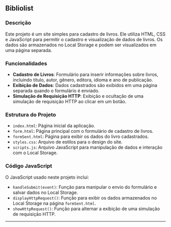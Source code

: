 ## Bibliolist

### Descrição

Este projeto é um site simples para cadastro de livros. Ele utiliza HTML, CSS e JavaScript para permitir o cadastro e visualização de dados de livros. Os dados são armazenados no Local Storage e podem ser visualizados em uma página separada.

### Funcionalidades

- **Cadastro de Livros**: Formulário para inserir informações sobre livros, incluindo título, autor, gênero, editora, idioma e ano de publicação.
- **Exibição de Dados**: Dados cadastrados são exibidos em uma página separada quando o formulário é enviado.
- **Simulação de Requisição HTTP**: Exibição e ocultação de uma simulação de requisição HTTP ao clicar em um botão.

### Estrutura do Projeto

- `index.html`: Página inicial da aplicação.
- `form.html`: Página principal com o formulário de cadastro de livros.
- `formSent.html`: Página para exibir os dados do livro cadastrados.
- `styles.css`: Arquivo de estilos para o design do site.
- `scripts.js`: Arquivo JavaScript para manipulação de dados e interação com o Local Storage.

### Código JavaScript

O JavaScript usado neste projeto inclui:

- `handleSubmit(event)`: Função para manipular o envio do formulário e salvar dados no Local Storage.
- `displayHttpRequest()`: Função para exibir os dados armazenados no Local Storage na página `formSent.html`.
- `showHttpRequest()`: Função para alternar a exibição de uma simulação de requisição HTTP.

---